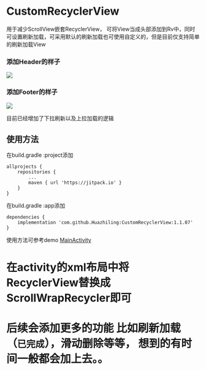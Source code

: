 # CustomRecyclerView
用于减少ScrollView嵌套RecyclerView， 可将View当成头部添加到Rv中，同时可设置刷新加载，可采用默认的刷新加载也可使用自定义的，但是目前仅支持简单的刷新加载View
### 添加Header的样子
![](https://upload-images.jianshu.io/upload_images/3258838-f26d003341faedb0.png?imageMogr2/auto-orient/strip%7CimageView2/2/w/1240)
### 添加Footer的样子
![](https://upload-images.jianshu.io/upload_images/3258838-788295b0a5c0cfa5.png?imageMogr2/auto-orient/strip%7CimageView2/2/w/1240)

目前已经增加了下拉刷新以及上拉加载的逻辑

## 使用方法
在build.gradle :project添加
```
allprojects {
	repositories {
		...
		maven { url 'https://jitpack.io' }
	}
}
```
在build.gradle :app添加
```
dependencies {
	implementation 'com.github.Huazhiling:CustomRecyclerView:1.1.07'
}
```
使用方法可参考demo
[MainActivity](https://github.com/Huazhiling/CustomRecyclerView/blob/master/app/src/main/java/com/dasu/customrecyclerview/MainActivity.java)

# 在activity的xml布局中将RecyclerView替换成ScrollWrapRecycler即可
# 后续会添加更多的功能 比如刷新加载（`已完成`），滑动删除等等， 想到的有时间一般都会加上去。。
